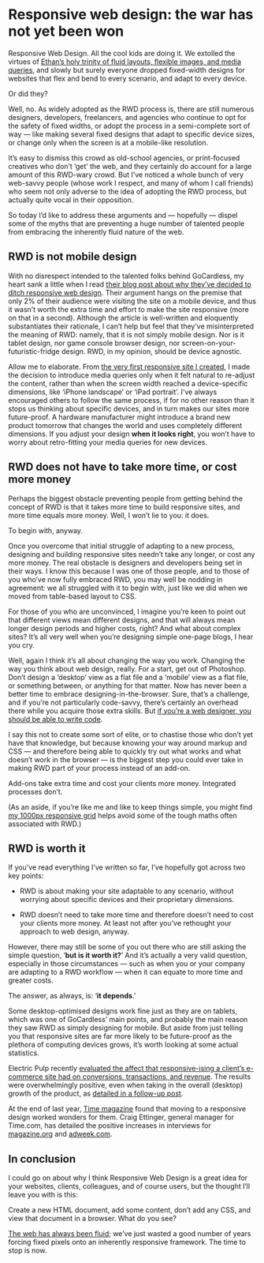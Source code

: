 # Responsive web design: the war has not yet been won

Responsive Web Design. All the cool kids are doing it. We extolled the virtues
of [Ethan’s holy trinity of fluid layouts, flexible images, and media queries](http://alistapart.com/article/responsive-web-design), and slowly but
surely everyone dropped fixed-width designs for websites that flex and bend to
every scenario, and adapt to every device.

Or did they?

Well, no. As widely adopted as the RWD process is, there are still numerous
designers, developers, freelancers, and agencies who continue to opt for the
safety of fixed widths, or adopt the process in a semi-complete sort of way —
like making several fixed designs that adapt to specific device sizes, or change
only when the screen is at a mobile-like resolution.

It’s easy to dismiss this crowd as old-school agencies, or print-focused
creatives who don’t ‘get’ the web, and they certainly do account for a large
amount of this RWD-wary crowd. But I’ve noticed a whole bunch of very web-savvy
people (whose work I respect, and many of whom I call friends) who seem not only
adverse to the idea of adopting the RWD process, but actually quite vocal in
their opposition.

So today I’d like to address these arguments and — hopefully — dispel some of
the myths that are preventing a huge number of talented people from embracing
the inherently fluid nature of the web.

## RWD is not mobile design

With no disrespect intended to the talented folks behind GoCardless, my heart
sank a little when I read [their blog post about why they’ve decided to ditch
responsive web design](https://gocardless.com/blog/unresponsive-design/). Their
argument hangs on the premise that only 2% of their audience were visiting the
site on a mobile device, and thus it wasn’t worth the extra time and effort to
make the site responsive (more on that in a second). Although the article is
well-written and eloquently substantiates their rationale, I can’t help but feel
that they’ve misinterpreted the meaning of RWD: namely, that it is not simply
mobile design. Nor is it tablet design, nor game console browser design, nor
screen-on-your-futuristic-fridge design. RWD, in my opinion, should be device
agnostic.

Allow me to elaborate. From [the very first responsive site I
created](http://2011.ampersandconf.com/), I made the decision to introduce media
queries only when it felt natural to re-adjust the content, rather than when the
screen width reached a device-specific dimensions, like ‘iPhone landscape’ or
‘iPad portrait’. I’ve always encouraged others to follow the same process, if
for no other reason than it stops us thinking about specific devices, and in
turn makes our sites more future-proof. A hardware manufacturer might introduce
a brand new product tomorrow that changes the world and uses completely
different dimensions. If you adjust your design __when it looks right__, you
won’t have to worry about retro-fitting your media queries for new devices.

## RWD does not have to take more time, or cost more money

Perhaps the biggest obstacle preventing people from getting behind the concept
of RWD is that it takes more time to build responsive sites, and more time
equals more money. Well, I won’t lie to you: it does.

To begin with, anyway.

Once you overcome that initial struggle of adapting to a new process, designing
and building responsive sites needn’t take any longer, or cost any more money.
The real obstacle is designers and developers being set in their ways. I know
this because I was one of those people, and to those of you who’ve now fully
embraced RWD, you may well be nodding in agreement: we all struggled with it to
begin with, just like we did when we moved from table-based layout to CSS.

For those of you who are unconvinced, I imagine you’re keen to point out that
different views mean different designs, and that will always mean longer design
periods and higher costs, right? And what about complex sites? It’s all very
well when you’re designing simple one-page blogs, I hear you cry.

Well, again I think it’s all about changing the way you work. Changing the way
you think about web design, really. For a start, get out of Photoshop. Don’t
design a ‘desktop’ view as a flat file and a ‘mobile’ view as a flat file, or
something between, or anything for that matter. Now has never been a better time
to embrace designing-in-the-browser. Sure, that’s a challenge, and if you’re not
particularly code-savvy, there’s certainly an overhead there while you acquire
those extra skills. But [if you’re a web designer, you should be able to write
code](http://elliotjaystocks.com/blog/web-designers-who-cant-code/).

I say this not to create some sort of elite, or to chastise those who don’t yet
have that knowledge, but because knowing your way around markup and CSS — and
therefore being able to quickly try out what works and what doesn’t work in the
browser — is the biggest step you could ever take in making RWD part of your
process instead of an add-on.

Add-ons take extra time and cost your clients more money. Integrated processes
don’t.

(As an aside, if you’re like me and like to keep things simple, you might find
[my 1000px responsive
grid](http://elliotjaystocks.com/blog/a-better-photoshop-grid-for-responsive-web-design/)
helps avoid some of the tough maths often associated with RWD.)

## RWD is worth it

If you’ve read everything I’ve written so far, I’ve hopefully got across two key
points:

* RWD is about making your site adaptable to any scenario, without worrying
about specific devices and their proprietary dimensions.

* RWD doesn’t need to take more time and therefore doesn’t need to cost your
clients more money. At least not after you’ve rethought your approach to web
design, anyway.

However, there may still be some of you out there who are still asking the
simple question, ‘__but is it worth it?__’ And it’s actually a very valid
question, especially in those circumstances — such as when you or your company
are adapting to a RWD workflow — when it can equate to more time and greater
costs.

The answer, as always, is: ‘__it depends__.’

Some desktop-optimised designs work fine just as they are on tablets, which was
one of GoCardless’ main points, and probably the main reason they saw RWD as
simply designing for mobile. But aside from just telling you that responsive
sites are far more likely to be future-proof as the plethora of computing
devices grows, it’s worth looking at some actual statistics.

Electric Pulp recently [evaluated the affect that responsive-ising a client’s
e-commerce site had on conversions, transactions, and
revenue](http://electricpulp.com/notes/you-like-apples/). The results were
overwhelmingly positive, even when taking in the overall (desktop) growth of the
product, as [detailed in a follow-up
post](http://electricpulp.com/notes/more-on-apples-mobile-optimization-in-ecommerce/).

At the end of last year, [Time magazine](http://time.com/time/) found that
moving to a responsive design worked wonders for them. Craig Ettinger, general
manager for Time.com, has detailed the positive increases in interviews for
[magazine.org](http://magazine.org/timecom-gm-craig-ettinger-bringing-responsive-web-design-iconic-brand)
and
[adweek.com](http://adweek.com/news/technology/time-moves-responsive-design-144666).

## In conclusion

I could go on about why I think Responsive Web Design is a great idea for your
websites, clients, colleagues, and of course users, but the thought I’ll leave
you with is this:

Create a new HTML document, add some content, don’t add any CSS, and view that
document in a browser. What do you see?

[The web has always been
fluid](http://adactio.com/journal/search/?query=liquid); we’ve just wasted a
good number of years forcing fixed pixels onto an inherently responsive
framework. The time to stop is now.